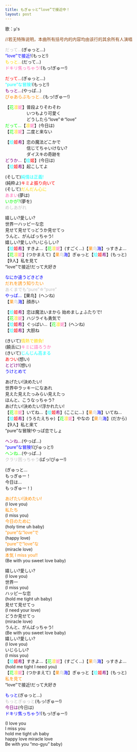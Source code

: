 ```yaml
---
title: もぎゅっと“love”で接近中！
layout: post
---
```

歌：μ's

<p><font color="saddlebrown">//若无特殊说明，本曲所有括号内的内容均由该行的其余所有人演唱</font></p>

<p><font color="silver">だって…</font>(ぎゅっと…)<br />
<font color="blue">“love”で接近!</font>(もっと!)<br />
<font color="gold">もっと…</font>(だって…)<br />
<font color="hotpink">ドキリ焦っちゃう!</font>(もっ!ぎゅー!)</p>

<p><font color="red">だって…</font>(ぎゅっと…)<br />
<font color="cyan">“pure”な冒険!</font>(もっと!)<br />
<font color="purple">もっと…</font>(やっぱ…)<br />
<font color="darkorange">ぴゅあらぶもっと…</font>(もっ!ぎゅー!)</p>

<p>【<font color="lime">花</font><font color="gold">凛</font><font color="hotpink">妮</font>】普段よりそわそわ<br />
　　　　　いつもより可愛く<br />
　　　　　どうしたら“love”☆“love”<br />
<font color="lime">だって…</font>【<font color="gold">凛</font><font color="hotpink">妮</font>】(今日は)<br />
【<font color="lime">花</font><font color="gold">凛</font><font color="hotpink">妮</font>】二度と来ない</p>

<p>【<font color="cyan">绘</font><font color="red">姬</font><font color="purple">希</font>】恋の魔法どこかで<br />
　　　　　信じてちゃいけない?<br />
　　　　　ダイスキの奇跡を<br />
<font color="purple">どうか…</font>【<font color="cyan">绘</font><font color="red">姬</font>】(今日は)<br />
【<font color="cyan">绘</font><font color="red">姬</font><font color="purple">希</font>】起こしてよ</p>

<p>(そして)<font color="cyan">純情は正義!</font><br />
(純粋よ)<font color="red">キミよ振り向いて</font><br />
(そして)<font color="gold">だんだん心に</font><br />
<font color="hotpink">あまい</font>(夢は)<br />
<font color="lime">いかが?</font>(夢を)<br />
<font color="silver">めしあがれ</font></p>

<p>嬉しい?愛しい?<br />
世界一ハッピーな恋<br />
見せて見せてっどうか見せてっ<br />
うんと、がんばっちゃう!<br />
嬉しい?愛しい?いじらしい?<br />
【<font color="cyan">绘</font><font color="red">姬</font><font color="purple">希</font>】すきよ…【<font color="lime">花</font><font color="gold">凛</font><font color="hotpink">妮</font>】(すごく…)【<font color="darkorange">果</font><font color="silver">鸟</font><font color="blue">海</font>】っすきよ…<br />
【<font color="lime">花</font><font color="gold">凛</font><font color="hotpink">妮</font>】(つかまえて)【<font color="darkorange">果</font><font color="silver">鸟</font><font color="blue">海</font>】ぎゅっと【<font color="cyan">绘</font><font color="red">姬</font><font color="purple">希</font>】(もっと)<br />
【9人】私を見て<br />
“love”で接近!だって大好き</p>

<p><font color="blue">なにか違うどきどき</font><br />
<font color="darkorange">だれを誘う知りたい</font><br />
<font color="silver">あくまでも“pure”☆“pure”</font><br />
<font color="blue">やっぱ…</font>【果鸟】(ヘンね)<br />
【<font color="darkorange">果</font><font color="silver">鸟</font><font color="blue">海</font>】顔赤い</p>

<p>【<font color="cyan">绘</font><font color="red">姬</font><font color="purple">希</font>】恋は魔法いまから 始めましょふたりで!<br />
【<font color="lime">花</font><font color="gold">凛</font><font color="hotpink">妮</font>】ハジライも勇気で<br />
【<font color="cyan">绘</font><font color="red">姬</font><font color="purple">希</font>】ぐっばい…【<font color="lime">花</font><font color="gold">凛</font><font color="hotpink">妮</font>】(ヘンね)<br />
【<font color="cyan">绘</font><font color="red">姬</font><font color="purple">希</font>】大胆ね</p>

<p>(きいて)<font color="gold">情熱で勝負!</font><br />
(饒舌に)<font color="hotpink">キミに語ろうか</font><br />
(きいて)<font color="cyan">じんじん高まる</font><br />
<font color="red">あつい</font>(想い)<br />
<font color="purple">とどけ!</font>(想い)<br />
<font color="blue">うけとめて</font></p>

<p>あげたい!決めたい!<br />
世界中ラッキーになあれ<br />
見えた見えたっみらい見えたっ<br />
ほんと、こうなっちゃう?<br />
あげたい!決めたい!浮かれたい!<br />
【<font color="lime">花</font><font color="gold">凛</font><font color="hotpink">妮</font>】いてね…【<font color="cyan">绘</font><font color="red">姬</font><font color="purple">希</font>】(ここに…)【<font color="darkorange">果</font><font color="silver">鸟</font><font color="blue">海</font>】いてね…<br />
【<font color="cyan">绘</font><font color="red">姬</font><font color="purple">希</font>】(うろたえちゃ)【<font color="lime">花</font><font color="gold">凛</font><font color="hotpink">妮</font>】やなの【<font color="darkorange">果</font><font color="silver">鸟</font><font color="blue">海</font>】(だから)<br />
【9人】私と来て<br />
“pure”な冒険!やっぱ恋でしょ</p>

<p><font color="purple">ヘンね…</font>(やっぱ…)<br />
<font color="blue">“pure”な冒険!</font>(ぴゅっと!)<br />
<font color="lime">ヘンね…</font>(やっぱ…)<br />
<font color="silver">クラリ困っちゃう</font>(ぱっ!ぴゅー!)</p>

<p>(ぎゅっと…<br />
もっぎゅー！<br />
今日は…<br />
もっぎゅー！)</p>

<p><font color="darkorange">あげたい!決めたい!</font><br />
(I love you)<br />
<font color="darkorange">私たち</font><br />
(I miss you)<br />
<font color="darkorange">今日のために</font><br />
(holy time uh baby)<br />
<font color="darkorange">“pure”な“love”で</font><br />
(happy love)<br />
<font color="darkorange">“pure”で“love”な</font><br />
(miracle love)<br />
<font color="darkorange">本気 I miss you!!</font><br />
(Be with you sweet love baby)</p>

<p>嬉しい?愛しい?<br />
(I love you)<br />
世界一<br />
(I miss you)<br />
ハッピーな恋<br />
(hold me tight uh baby)<br />
見せて見せてっ<br />
(I need your love)<br />
どうか見せてっ<br />
(miracle love)<br />
うんと、がんばっちゃう!<br />
(Be with you sweet love baby)<br />
嬉しい?愛しい?<br />
(I love you)<br />
いじらしい?<br />
(I miss you)<br />
【<font color="cyan">绘</font><font color="red">姬</font><font color="purple">希</font>】すきよ…【<font color="lime">花</font><font color="gold">凛</font><font color="hotpink">妮</font>】(すごく…)【<font color="darkorange">果</font><font color="silver">鸟</font><font color="blue">海</font>】っすきよ…<br />
(hold me tight I need you)<br />
【<font color="lime">花</font><font color="gold">凛</font><font color="hotpink">妮</font>】(つかまえて)【<font color="darkorange">果</font><font color="silver">鸟</font><font color="blue">海</font>】ぎゅっと【<font color="cyan">绘</font><font color="red">姬</font><font color="purple">希</font>】(もっと)<br />
<font color="darkorange">私を見て</font><br />
“love”で接近!だって大好き</p>

<p><font color="blue">もっと</font>(ぎゅっと…)<br />
<font color="silver">もっとぎゅっと</font>(もっ!ぎゅー!)<br />
<font color="purple">今日は</font>(今日は)<br />
<font color="blue">ドキリ焦っちゃう!</font>(もっ!ぎゅー!)</p>

<p>(I love you<br />
I miss you<br />
hold me tight uh baby<br />
happy love miracle love<br />
Be with you “mo-gyu” baby)</p>